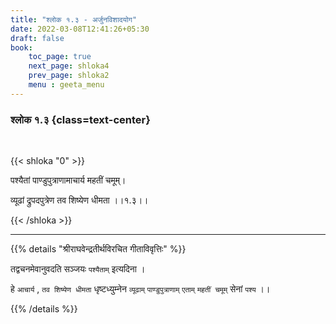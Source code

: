 ```yaml
---
title: "श्लोक १.३ - अर्जुनविशादयोग"
date: 2022-03-08T12:41:26+05:30
draft: false
book:
    toc_page: true
    next_page: shloka4
    prev_page: shloka2
    menu : geeta_menu
---
```


### श्लोक १.३ {class=text-center}

<br/>

{{< shloka  "0" >}}

पश्यैतां पाण्डुपुत्राणामाचार्य महतीं चमूम्।

व्यूढां द्रुपदपुत्रेण तव शिष्येण धीमता ।।१.३।।

{{< /shloka >}}


---

{{% details "श्रीराघवेन्द्रतीर्थविरचित गीताविवृत्तिः" %}}

तद्वचनमेवानुवदति सञ्जयः  `पश्यैताम्`  इत्यदिना ।

हे `आचार्य` , `तव शिष्येण धीमता` धृष्टध्युम्नेन `व्यूढाम्`  `पाण्डुपुत्राणाम्`  `एताम्`  `महतीं चमूम्`  सेनां `पश्य` ।।

{{% /details %}}

